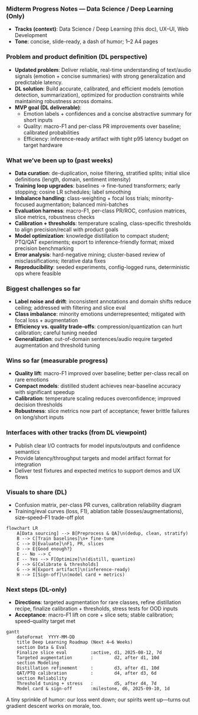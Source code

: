 ### Midterm Progress Notes — Data Science / Deep Learning (Only)

- **Tracks (context)**: Data Science / Deep Learning (this doc), UX–UI, Web Development
- **Tone**: concise, slide-ready, a dash of humor; 1–2 A4 pages

### Problem and product definition (DL perspective)
- **Updated problem**: Deliver reliable, real-time understanding of text/audio signals (emotion + concise summaries) with strong generalization and predictable latency.
- **DL solution**: Build accurate, calibrated, and efficient models (emotion detection, summarization), optimized for production constraints while maintaining robustness across domains.
- **MVP goal (DL deliverable)**:
  - Emotion labels + confidences and a concise abstractive summary for short inputs
  - Quality: macro-F1 and per-class PR improvements over baseline; calibrated probabilities
  - Efficiency: inference-ready artifact with tight p95 latency budget on target hardware

### What we’ve been up to (past weeks)
- **Data curation**: de-duplication, noise filtering, stratified splits; initial slice definitions (length, domain, sentiment intensity)
- **Training loop upgrades**: baselines → fine-tuned transformers; early stopping; cosine LR schedules; label smoothing
- **Imbalance handling**: class-weighting + focal loss trials; minority-focused augmentation; balanced mini-batches
- **Evaluation harness**: macro-F1, per-class PR/ROC, confusion matrices, slice metrics, robustness checks
- **Calibration + thresholds**: temperature scaling, class-specific thresholds to align precision/recall with product goals
- **Model optimization**: knowledge distillation to compact student; PTQ/QAT experiments; export to inference-friendly format; mixed precision benchmarking
- **Error analysis**: hard-negative mining; cluster-based review of misclassifications; iterative data fixes
- **Reproducibility**: seeded experiments, config-logged runs, deterministic ops where feasible

### Biggest challenges so far
- **Label noise and drift**: inconsistent annotations and domain shifts reduce ceiling; addressed with filtering and slice eval
- **Class imbalance**: minority emotions underrepresented; mitigated with focal loss + augmentation
- **Efficiency vs. quality trade-offs**: compression/quantization can hurt calibration; careful tuning needed
- **Generalization**: out-of-domain sentences/audio require targeted augmentation and threshold tuning

### Wins so far (measurable progress)
- **Quality lift**: macro-F1 improved over baseline; better per-class recall on rare emotions
- **Compact models**: distilled student achieves near-baseline accuracy with significant speedup
- **Calibration**: temperature scaling reduces overconfidence; improved decision thresholds
- **Robustness**: slice metrics now part of acceptance; fewer brittle failures on long/short inputs

### Interfaces with other tracks (from DL viewpoint)
- Publish clear I/O contracts for model inputs/outputs and confidence semantics
- Provide latency/throughput targets and model artifact format for integration
- Deliver test fixtures and expected metrics to support demos and UX flows

### Visuals to share (DL)
- Confusion matrix, per-class PR curves, calibration reliability diagram
- Training/eval curves (loss, F1), ablation table (losses/augmentations), size–speed–F1 trade-off plot

```mermaid
flowchart LR
    A[Data sourcing] --> B[Preprocess & QA]\n(dedup, clean, stratify)
    B --> C[Train baselines]\n+ fine-tune
    C --> D[Evaluate]\nF1, PR, slices
    D --> E{Good enough?}
    E -- No --> C
    E -- Yes --> F[Optimize]\n(distill, quantize)
    F --> G[Calibrate & thresholds]
    G --> H[Export artifact]\n(inference-ready)
    H --> I[Sign-off]\n(model card + metrics)
```

### Next steps (DL-only)
- **Directions**: targeted augmentation for rare classes, refine distillation recipe, finalize calibration + thresholds, stress tests for OOD inputs
- **Acceptance**: macro-F1 lift on core + slice sets; stable calibration; speed–quality target met

```mermaid
gantt
    dateFormat  YYYY-MM-DD
    title Deep Learning Roadmap (Next 4–6 Weeks)
    section Data & Eval
    Finalize slice eval         :active, d1, 2025-08-12, 7d
    Targeted augmentation       :        d2, after d1, 10d
    section Modeling
    Distillation refinement     :        d3, after d1, 10d
    QAT/PTQ calibration         :        d4, after d3, 6d
    section Reliability
    Threshold tuning + stress   :        d5, after d4, 7d
    Model card & sign-off       :milestone, d6, 2025-09-10, 1d
```

A tiny sprinkle of humor: our loss went down; our spirits went up—turns out gradient descent works on morale, too.